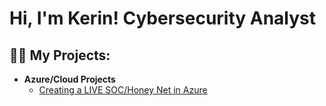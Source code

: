 <h1>Hi, I'm Kerin! Cybersecurity Analyst

<h2>👨‍💻 My Projects:</h2>

- <b>Azure/Cloud Projects</b>
  - [Creating a LIVE SOC/Honey Net in Azure](https://github.com/Kerin-H/Azure-SOC)
    




